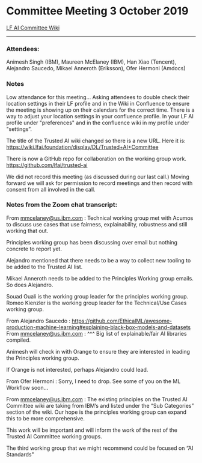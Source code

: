 Committee Meeting 3 October 2019
==================

[LF AI Committee Wiki](https://wiki.lfai.foundation/display/DL/Trusted+AI+Committee)

------------------------------------------------------ 

### Attendees:
Animesh Singh (IBM), Maureen McElaney (IBM), Han Xiao (Tencent), Alejandro Saucedo, Mikael Anneroth (Eriksson), Ofer Hermoni (Amdocs)

### Notes
Low attendance for this meeting… Asking attendees to double check their location settings in their LF profile and in the Wiki in Confluence to ensure the meeting is showing up on their calendars for the correct time.
There is a way to adjust your location settings in your confluence profile.
In your LF AI profile under "preferences" and in the confluence wiki in my profile under "settings”.

The title of the Trusted AI wiki changed so there is a new URL. Here it is: https://wiki.lfai.foundation/display/DL/Trusted+AI+Committee

There is now a GitHub repo for collaboration on the working group work. https://github.com/lfai/trusted-ai

We did not record this meeting (as discussed during our last call.) Moving forward we will ask for permission to record meetings and then record with consent from all involved in the call.

### Notes from the Zoom chat transcript:
From mmcelaney@us.ibm.com : 
Technical working group met with Acumos to discuss use cases that use fairness, explainability, robustness and still working that out.

Principles working group has been discussing over email but nothing concrete to report yet.

Alejandro mentioned that there needs to be a way to collect new tooling to be added to the Trusted AI list.

Mikael Anneroth needs to be added to the Principles Working group emails. So does Alejandro.

Souad Ouali is the working group leader for the principles working group. Romeo Kienzler is the working group leader for the Technical/Use Cases working group.

From Alejandro Saucedo : https://github.com/EthicalML/awesome-production-machine-learning#explaining-black-box-models-and-datasets
From mmcelaney@us.ibm.com : ^^^ Big list of explainable/fair AI libraries compiled.

Animesh will check in with Orange to ensure they are interested in leading the Principles working group.

If Orange is not interested, perhaps Alejandro could lead.

From Ofer Hermoni : Sorry, I need to drop. See some of you on the ML Workflow soon…

From mmcelaney@us.ibm.com : The existing principles on the Trusted AI Committee wiki are taking from IBM’s and listed under the “Sub Categories” section of the wiki. Our hope is the principles working group can expand this to be more comprehensive.

This work will be important and will inform the work of the rest of the Trusted AI Committee working groups.

The third working group that we might recommend could be focused on “AI Standards"

